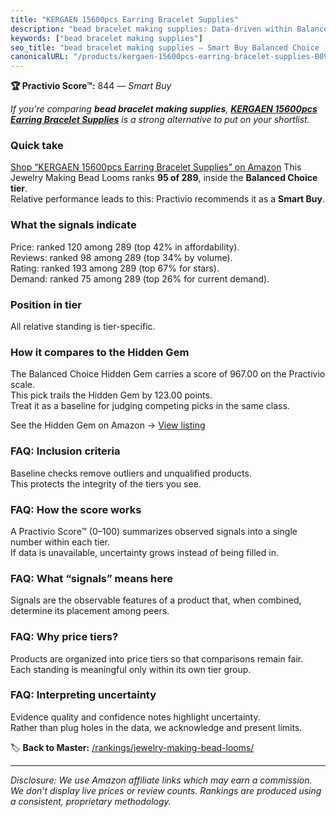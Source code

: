 ```yaml
---
title: "KERGAEN 15600pcs Earring Bracelet Supplies"
description: "bead bracelet making supplies: Data-driven within Balanced Choice ranking using the Practivio Score™. Positioned by quality, value, demand, findability, moment…"
keywords: ["bead bracelet making supplies"]
seo_title: "bead bracelet making supplies — Smart Buy Balanced Choice (2025)"
canonicalURL: "/products/kergaen-15600pcs-earring-bracelet-supplies-B093ZLRW9M/"
---
```


**🏆 Practivio Score™:** 844 — _Smart Buy_


*If you're comparing **bead bracelet making supplies**, **[KERGAEN 15600pcs Earring Bracelet Supplies](https://www.amazon.com/dp/B093ZLRW9M?tag=practivio-20)** is a strong alternative to put on your shortlist.*
### Quick take
[Shop “KERGAEN 15600pcs Earring Bracelet Supplies” on Amazon](https://www.amazon.com/dp/B093ZLRW9M?tag=practivio-20)
This Jewelry Making Bead Looms ranks **95 of 289**, inside the **Balanced Choice tier**.  
Relative performance leads to this: Practivio recommends it as a **Smart Buy**.

### What the signals indicate
Price: ranked 120 among 289 (top 42% in affordability).  
Reviews: ranked 98 among 289 (top 34% by volume).  
Rating: ranked 193 among 289 (top 67% for stars).  
Demand: ranked 75 among 289 (top 26% for current demand).

### Position in tier
All relative standing is tier-specific.

### How it compares to the Hidden Gem
The Balanced Choice Hidden Gem carries a score of 967.00 on the Practivio scale.  
This pick trails the Hidden Gem by 123.00 points.  
Treat it as a baseline for judging competing picks in the same class.  

See the Hidden Gem on Amazon → [View listing](https://www.amazon.com/dp/B07PPD8Q8V?tag=practivio-20)

### FAQ: Inclusion criteria
Baseline checks remove outliers and unqualified products.  
This protects the integrity of the tiers you see.

### FAQ: How the score works
A Practivio Score™ (0–100) summarizes observed signals into a single number within each tier.  
If data is unavailable, uncertainty grows instead of being filled in.

### FAQ: What “signals” means here
Signals are the observable features of a product that, when combined, determine its placement among peers.

### FAQ: Why price tiers?
Products are organized into price tiers so that comparisons remain fair.  
Each standing is meaningful only within its own tier group.

### FAQ: Interpreting uncertainty
Evidence quality and confidence notes highlight uncertainty.  
Rather than plug holes in the data, we acknowledge and present limits.


🏷️ **Back to Master:** [/rankings/jewelry-making-bead-looms/](/rankings/jewelry-making-bead-looms/)

---
_Disclosure: We use Amazon affiliate links which may earn a commission. We don’t display live prices or review counts. Rankings are produced using a consistent, proprietary methodology._
